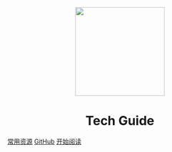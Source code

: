<!--
 * @Author: Alan
 * @Date: 2021-10-31 12:36:56
 * @LastEditTime: 2022-03-07 17:13:40
 * @LastEditors: Alan
 * @Description: 
 * 
-->
<p align="center">
<img src="https://rmt-oss.myzaker.com/rmt-stream/image/202203/6225c7aceef26.jpg" width="200" height="200"/>
</p>
<h1 align="center">Tech Guide</h1>

[常用资源](https://shimo.im/docs/MuiACIg1HlYfVxrj/)
[GitHub]()
[开始阅读](#作者介绍)




